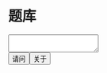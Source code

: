 <title>真心话题库</title>
<h1>题库</h1>
<textarea width="300px" height="200px" id="txt"></textarea><br/>
<button onclick="a()">请问</button><button onclick="b()">关于</button>
<script>
  function a(){
  var notes=[
  '1、你有没有钟意的人?是谁?',
  '2、你的初恋是几岁?',
  '3、你的初恋对象是谁?',
  '4、你的初吻是几岁，被谁夺取的?',
  '5、你亲吻过多少人?',
  '6、在现场所有人中，你看哪位异性同学最舒服?',
  '7、你第一个喜欢的异性叫什么名字?',
  '8、如果再给你一个机会，回到高中时代，最想对哪位异性说哪些话?',
  '9、谈过几次恋爱?',
  '10、每天睡觉前都会想起的人是谁?',
  '11、让你一直念念不忘的一位异性的名字?原因?',
  '12、你最愿意和在场哪个异性私奔?',
  '13、你觉得在座那位异性的嘴唇看起来最想Kiss?',
  '14、你想和在场的哪一位玩大冒险?',
  '15、你觉得你曾经喜欢的人和在座哪个人最像?',
  '16、在场哪一位异性对你说我喜欢你，你会最开心?',
  '17、如果时间能倒流你希望回到哪一时间，为什么?',
  '18、在你洗澡时，有一个非常丑的异性冲了进来，你会怎么样(实话实说，希望不要采用极端手法)',
  '19、你是否幻想过或希望和你喜欢的人做那些事?只用回答有或没有(如实回答)',
  '20、我在你眼里什么样?(可以是上一位玩家，由主持人决定)',
  '21、跟异性做过最亲密的事是什么?',
  '22、你最关心的异性是谁?(除了亲人或男女朋友)',
  '23、和多少异性有过非恋爱的暧昧关系?',
  '24、你会为了爱情牺牲一切，包括生命吗?',
  '25、你最怕的事情或东西是什么(说出三件)。',
  '26、你会不会在意ta的过去，为什么?',
  '27、现在心里想念的异性叫什么名字?',
  '28、你在意你的老婆(老公)不是处女(处男)吗?',
  '29、你曾经意淫过在场的哪一位?如果过去没有的话，你现在会选哪一位作为YY对象?',
  '30、你觉得对面那个人那个部位最好看?(男女不限，如果没对其的话，就说两个人)',
  '31、世界末日，你会幸存，并且你可以救一个人，你会救?男女都可以',
  '32、如果前一个异性玩家爱上你了，你怎么办?',
  '33、如果有来生你选择当?',
  '34、从小到大最丢脸出丑的事情是什么?',
  '35、如果让你从现场找一位gg/mm的话，你会选择谁?给出三个理由。',
  '36、如果让你kiss现场的某一位异性，你会选择谁，为什么?',
  '37、是否想过自杀?什么原因?',
  '38、理想中的另一半是什么样子?',
  '39、在和男、女朋友交往的过程中，有被甩过吗?',
  '40、你是处女、处男吗?',
  '41、每个月的开销是多少?花到哪去了?',
  '42、你会不会向自己暗恋的人表白?怎么样表白?',
  '43、你说过几次“我爱你”?',
  '44、你接受姐弟恋吗?几岁的范围可以接受?',
  '45、思想出轨和身体出轨，哪个比较能够接受?',
  '46、你说女友该不该花男友的钱?',
  '47、你会选择爱还是被爱?',
  '48、你最讨厌什么样的人?',
  '49、到目前为止写过多少封情书',
  '50、你希望你现在是多少岁',
  '51、你喜欢谁',
  '52、当过第三者么',
  '53、你的梦中情人是谁',
  '54、如果看到自己最爱的人熟睡在你面前你会做什么?',
  '55、你最想要的5样东西',
  '56、最想实现的三个愿望是什么?',
  '57、如果让你拥有一种超能力，你愿意拥有什么呢?',
  '58、与喜欢的人见面，想要穿成什么样?',
  '59、如果你爱的人不爱你怎么办?',
  '60、如果从天而降99枚金币，你的第一反应是什么?',
  '61、你的爱人要出国，你会怎么做?',
  '62、现在你最喜欢的人是谁?',
  '63、你有恨过谁吗?',
  '64、远距离恋爱是否注定要分开?那么如果喜欢上一个遥远国度的人，你是否会选择跟他走?',
  '65、如果能预知未来，你最不希望看见的是什么?',
  '66、我和你恋人同时约你，你会陪谁?',
  '67、世上真的有真爱吗?你眼中的真爱是什么样的?',
  '68、当你被我点名的时候是什么心情?',
  '69、哭得最伤心的是哪一次?为什么?',
  '70、看到被点名的时候一霎那有没有想要杀我?',
  '71、如果跟你喜欢的人约会，碰到前任的男(女)朋友，会有什么表现?',
  '72、如果有一天我对你说我爱上你了，你怎么办?',
  '73、在爱情和面包中，你会选择哪个?为什么?',
  '74、对你而言，爱情和友情哪个比较重要?',
  '75、如果有一天自己觉得自己的某一次选择是错的，可是现在已经再也无法重新来，那该怎么办?',
  '你们家里谁的脾气最大',
  '现在想被有钱人保养么',
  '你会做菜么',
  '每天上网几个小时',
  '今天晚上要做什么',
  '你最受不了别人对你做什么',
  '你怎样看待性爱',
  '你的胸围是多少',
  '世界上最大的悲剧是什么',
  '觉得失去什么最可怕',
  '身高',
  '体重',
  '生日',
  '姓名',
  '性别',
  '性取向',
  '体温',
  '颜值',
  '腰围',
  '腿长',
  '*长是多少',
  '想考取的学校',
  '我好看吗？？？'
  ];
  document.getElementById("txt").value=notes[Math.round(Math.random()*(notes.length-1))];
  }
  
  function b(){
    document.getElementById("txt").value="题库现有题目数量: "+notes.length+"题!\n"+
    "扩展题目请向QQ: 2211354141申请喔!";
  }
</script>
